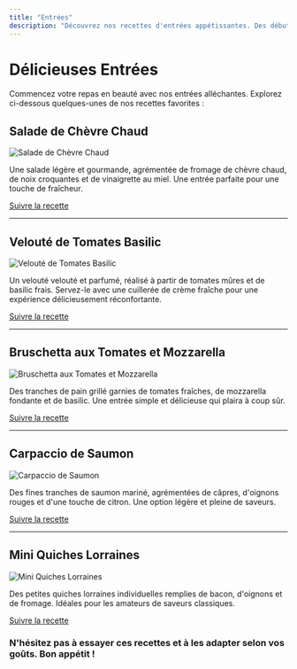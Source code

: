 ```yaml
---
title: "Entrées"
description: "Découvrez nos recettes d'entrées appétissantes. Des débuts de repas savoureux qui ouvrent l'appétit."
---
```


# Délicieuses Entrées

Commencez votre repas en beauté avec nos entrées alléchantes. Explorez ci-dessous quelques-unes de nos recettes favorites :

## Salade de Chèvre Chaud

![Salade de Chèvre Chaud](/images/salade-de-chevre-chaud.webp)

Une salade légère et gourmande, agrémentée de fromage de chèvre chaud, de noix croquantes et de vinaigrette au miel. Une entrée parfaite pour une touche de fraîcheur.

[Suivre la recette](recettes/salade-de-chevre-chaud)

---

## Velouté de Tomates Basilic

![Velouté de Tomates Basilic](/images/veloute-de-tomates-basilic.webp)

Un velouté velouté et parfumé, réalisé à partir de tomates mûres et de basilic frais. Servez-le avec une cuillerée de crème fraîche pour une expérience délicieusement réconfortante.

[Suivre la recette](recettes/veloute-de-tomates-basilic)

---

## Bruschetta aux Tomates et Mozzarella

![Bruschetta aux Tomates et Mozzarella](/images/bruschetta-aux-tomates-et-mozzarella.webp)

Des tranches de pain grillé garnies de tomates fraîches, de mozzarella fondante et de basilic. Une entrée simple et délicieuse qui plaira à coup sûr.

[Suivre la recette](recettes/bruschetta-aux-tomates-et-mozzarella)

---

## Carpaccio de Saumon

![Carpaccio de Saumon](/images/carpaccio-de-saumon.webp)

Des fines tranches de saumon mariné, agrémentées de câpres, d'oignons rouges et d'une touche de citron. Une option légère et pleine de saveurs.

[Suivre la recette](recettes/carpaccio-de-saumon)

---

## Mini Quiches Lorraines

![Mini Quiches Lorraines](/images/mini-quiches-lorraines.webp)

Des petites quiches lorraines individuelles remplies de bacon, d'oignons et de fromage. Idéales pour les amateurs de saveurs classiques.

[Suivre la recette](recettes/mini-quiches-lorraines)

### N'hésitez pas à essayer ces recettes et à les adapter selon vos goûts. Bon appétit !
